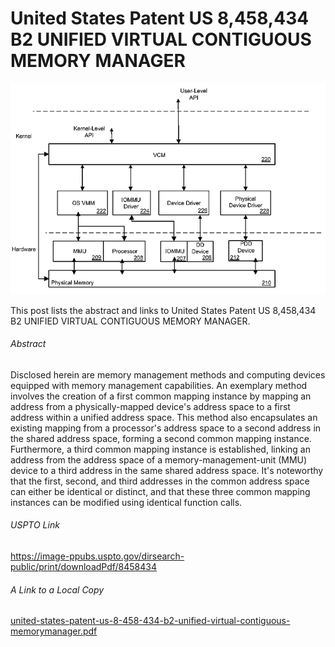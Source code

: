 # United States Patent US 8,458,434 B2 UNIFIED VIRTUAL CONTIGUOUS MEMORY MANAGER

![unified_virtual_contiguous_memory_manager](unified_virtual_contiguous_memory_manager.png)

This post lists the abstract and links to United States Patent US 8,458,434 B2 UNIFIED VIRTUAL CONTIGUOUS MEMORY MANAGER.

###### Abstract

Disclosed herein are memory management methods and computing devices equipped with memory management capabilities. An exemplary method involves the creation of a first common mapping instance by mapping an address from a physically-mapped device's address space to a first address within a unified address space. This method also encapsulates an existing mapping from a processor's address space to a second address in the shared address space, forming a second common mapping instance. Furthermore, a third common mapping instance is established, linking an address from the address space of a memory-management-unit (MMU) device to a third address in the same shared address space. It's noteworthy that the first, second, and third addresses in the common address space can either be identical or distinct, and that these three common mapping instances can be modified using identical function calls.

###### USPTO Link

https://image-ppubs.uspto.gov/dirsearch-public/print/downloadPdf/8458434

###### A Link to a Local Copy

 [united-states-patent-us-8-458-434-b2-unified-virtual-contiguous-memorymanager.pdf](united-states-patent-us-8-458-434-b2-unified-virtual-contiguous-memorymanager.pdf) 